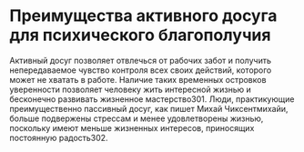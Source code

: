 # Преимущества активного досуга для психического благополучия

Активный досуг позволяет отвлечься от рабочих забот и получить непередаваемое чувство контроля всех своих действий, которого может не хватать в работе. Наличие таких временных островков уверенности позволяет человеку жить интересной жизнью и бесконечно развивать жизненное мастерство301. Люди, практикующие преимущественно пассивный досуг, как пишет Михай Чиксентмихайи, больше подвержены стрессам и менее удовлетворены жизнью, поскольку имеют меньше жизненных интересов, приносящих постоянную радость302.
